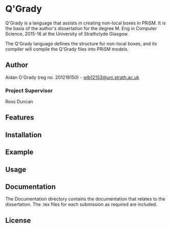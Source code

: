 # Q'Grady

Q'Grady is a language that assists in creating non-local boxes in PRiSM. It is
the basis of the author's dissertation for the degree M. Eng in Computer
Science, 2015-16 at the University of Strathclyde Glasgow.

The Q'Grady language defines the structure for non-local boxes, and its compiler
will compile the Q'Grady files into PRiSM models.

## Author
Aidan O'Grady (reg no. 201218150) - wlb12153@uni.strath.ac.uk

### Project Supervisor
Ross Duncan

## Features

## Installation

## Example

## Usage

## Documentation
The Documentation directory contains the documentation that relates to the
dissertation. The .tex files for each submission as required are included.

## License